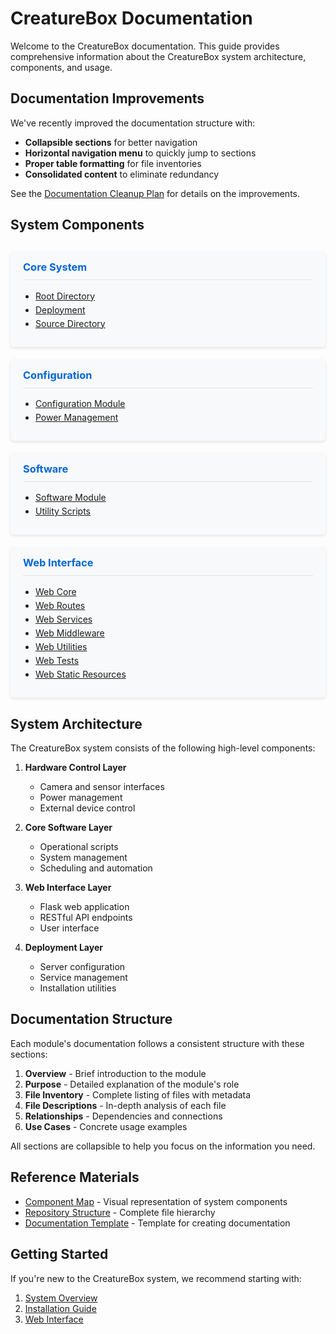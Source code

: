 # CreatureBox Documentation

Welcome to the CreatureBox documentation. This guide provides comprehensive information about the CreatureBox system architecture, components, and usage.

## Documentation Improvements

We've recently improved the documentation structure with:
- **Collapsible sections** for better navigation
- **Horizontal navigation menu** to quickly jump to sections
- **Proper table formatting** for file inventories
- **Consolidated content** to eliminate redundancy

See the [Documentation Cleanup Plan](./documentation-cleanup-plan.md) for details on the improvements.

## System Components

<div class="component-grid">
  <div class="component-card">
    <h3>Core System</h3>
    <ul>
      <li><a href="./root.md">Root Directory</a></li>
      <li><a href="./deployment.md">Deployment</a></li>
      <li><a href="./src.md">Source Directory</a></li>
    </ul>
  </div>

  <div class="component-card">
    <h3>Configuration</h3>
    <ul>
      <li><a href="./src-config.md">Configuration Module</a></li>
      <li><a href="./src-power.md">Power Management</a></li>
    </ul>
  </div>

  <div class="component-card">
    <h3>Software</h3>
    <ul>
      <li><a href="./src-software.md">Software Module</a></li>
      <li><a href="./src-software-scripts.md">Utility Scripts</a></li>
    </ul>
  </div>

  <div class="component-card">
    <h3>Web Interface</h3>
    <ul>
      <li><a href="./src-web.md">Web Core</a></li>
      <li><a href="./src-web-routes.md">Web Routes</a></li>
      <li><a href="./src-web-services.md">Web Services</a></li>
      <li><a href="./src-web-middleware.md">Web Middleware</a></li>
      <li><a href="./src-web-utils.md">Web Utilities</a></li>
      <li><a href="./src-web-tests.md">Web Tests</a></li>
      <li><a href="./src-web-static.md">Web Static Resources</a></li>
    </ul>
  </div>
</div>

## System Architecture

The CreatureBox system consists of the following high-level components:

1. **Hardware Control Layer**
   - Camera and sensor interfaces
   - Power management
   - External device control

2. **Core Software Layer**
   - Operational scripts
   - System management
   - Scheduling and automation

3. **Web Interface Layer**
   - Flask web application
   - RESTful API endpoints
   - User interface

4. **Deployment Layer**
   - Server configuration
   - Service management
   - Installation utilities

## Documentation Structure

Each module's documentation follows a consistent structure with these sections:

1. **Overview** - Brief introduction to the module
2. **Purpose** - Detailed explanation of the module's role
3. **File Inventory** - Complete listing of files with metadata
4. **File Descriptions** - In-depth analysis of each file
5. **Relationships** - Dependencies and connections
6. **Use Cases** - Concrete usage examples

All sections are collapsible to help you focus on the information you need.

## Reference Materials

- [Component Map](./component-map.md) - Visual representation of system components
- [Repository Structure](./repository-manifest.md) - Complete file hierarchy
- [Documentation Template](./templates/document-template.md) - Template for creating documentation

## Getting Started

If you're new to the CreatureBox system, we recommend starting with:

1. [System Overview](./README.md)
2. [Installation Guide](./setup.md)
3. [Web Interface](./src-web.md)

<style>
.component-grid {
  display: grid;
  grid-template-columns: repeat(auto-fill, minmax(250px, 1fr));
  grid-gap: 20px;
  margin: 30px 0;
}

.component-card {
  background: #f8f9fa;
  border-radius: 5px;
  padding: 15px 20px;
  box-shadow: 0 2px 5px rgba(0,0,0,0.1);
}

.component-card h3 {
  margin-top: 0;
  border-bottom: 1px solid #e1e4e8;
  padding-bottom: 10px;
  color: #0366d6;
}

.component-card ul {
  padding-left: 20px;
}

.component-card li {
  margin-bottom: 5px;
}
</style>

